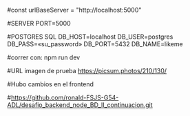 #const urlBaseServer = "http://localhost:5000"

#SERVER
PORT=5000

#POSTGRES SQL
DB_HOST=localhost
DB_USER=postgres
DB_PASS=«su_password»
DB_PORT=5432
DB_NAME=likeme

#correr con:
npm run dev

#URL imagen de prueba
https://picsum.photos/210/130/

#Hubo cambios en el frontend

#https://github.com/ronald-FSJS-G54-ADL/desafio_backend_node_BD_II_continuacion.git